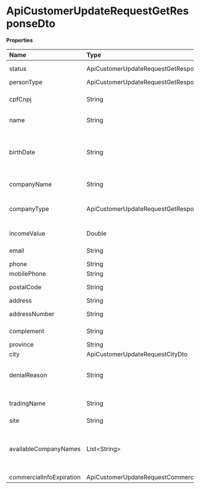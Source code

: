 # ApiCustomerUpdateRequestGetResponseDto

**Properties**

| Name                     | Type                                                        | Required | Description                                                             |
| :----------------------- | :---------------------------------------------------------- | :------- | :---------------------------------------------------------------------- |
| status                   | ApiCustomerUpdateRequestGetResponseStatus                   | ❌       | Account status                                                          |
| personType               | ApiCustomerUpdateRequestGetResponsePersonType               | ❌       | Person Type                                                             |
| cpfCnpj                  | String                                                      | ❌       | CPF or CNPJ of the account owner                                        |
| name                     | String                                                      | ❌       | Account owner name                                                      |
| birthDate                | String                                                      | ❌       | Birthday (Required if the information is from an individual)            |
| companyName              | String                                                      | ❌       | Company Name                                                            |
| companyType              | ApiCustomerUpdateRequestGetResponseCompanyType              | ❌       | Type of company (only when Legal Entity)                                |
| incomeValue              | Double                                                      | ❌       | Billing/Monthly income                                                  |
| email                    | String                                                      | ❌       | Account's email                                                         |
| phone                    | String                                                      | ❌       | Telephone                                                               |
| mobilePhone              | String                                                      | ❌       | Cell phone                                                              |
| postalCode               | String                                                      | ❌       | Address zip code                                                        |
| address                  | String                                                      | ❌       | Public place                                                            |
| addressNumber            | String                                                      | ❌       | Address number                                                          |
| complement               | String                                                      | ❌       | Address complement                                                      |
| province                 | String                                                      | ❌       | Neighborhood                                                            |
| city                     | ApiCustomerUpdateRequestCityDto                             | ❌       |                                                                         |
| denialReason             | String                                                      | ❌       | Reason why it is necessary to resend the information                    |
| tradingName              | String                                                      | ❌       | Display name (auto-populated)                                           |
| site                     | String                                                      | ❌       | Web site                                                                |
| availableCompanyNames    | List\<String\>                                              | ❌       | Company names available. Only filled in for Legal Entity type accounts. |
| commercialInfoExpiration | ApiCustomerUpdateRequestCommercialInfoExpirationResponseDto | ❌       |                                                                         |

<!-- This file was generated by liblab | https://liblab.com/ -->

